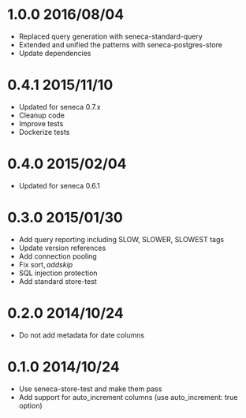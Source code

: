 # 1.0.0 2016/08/04
* Replaced query generation with seneca-standard-query
* Extended and unified the patterns with seneca-postgres-store
* Update dependencies


# 0.4.1 2015/11/10
* Updated for seneca 0.7.x
* Cleanup code
* Improve tests
* Dockerize tests

# 0.4.0 2015/02/04
* Updated for seneca 0.6.1

# 0.3.0 2015/01/30
* Add query reporting including SLOW, SLOWER, SLOWEST tags
* Update version references
* Add connection pooling
* Fix sort$, add skip$
* SQL injection protection
* Add standard store-test

# 0.2.0 2014/10/24
* Do not add metadata for date columns

# 0.1.0 2014/10/24
* Use seneca-store-test and make them pass
* Add support for auto_increment columns (use auto_increment: true option)
